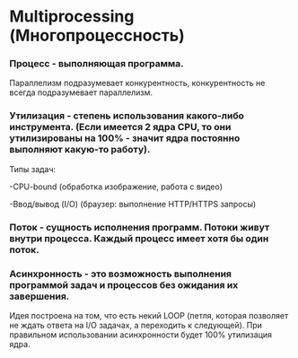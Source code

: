 # Multiprocessing (Многопроцессность)

### Процесс - выполняющая программа.

Параллелизм подразумевает конкурентность, конкурентность не всегда подразумевает параллелизм. 

### Утилизация - степень использования какого-либо инструмента. (Если имеется 2 ядра CPU, то они утилизированы на 100% - значит ядра постоянно выполняют какую-то работу).

Типы задач:

-CPU-bound (обработка изображение, работа с видео)

-Ввод/вывод (I/O) (браузер: выполнение HTTP/HTTPS запросы)

### Поток - сущность исполнения программ. Потоки живут внутри процесса. Каждый процесс имеет хотя бы один поток.

### Асинхронность - это возможность выполнения программой задач и процессов без ожидания их завершения.

Идея построена на том, что есть некий LOOP (петля, которая позволяет  не ждать ответа на I/O задачах, а переходить к следующей).
При правильном использовании асинхронности будет 100% утилизация ядра.
